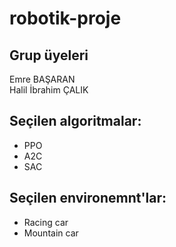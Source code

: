 # robotik-proje
## Grup üyeleri
Emre BAŞARAN<br>
Halil İbrahim ÇALIK<br>

## Seçilen algoritmalar:
 - PPO 
 - A2C
 - SAC

## Seçilen environemnt'lar:
 - Racing car
 - Mountain car


